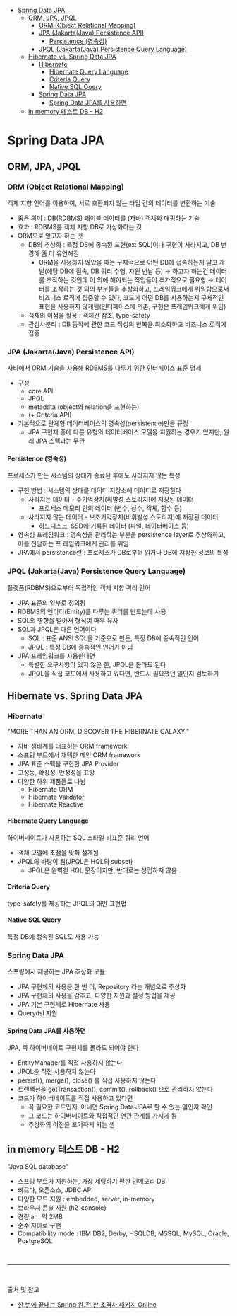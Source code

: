 - [Spring Data JPA](#spring-data-jpa)
  - [ORM, JPA, JPQL](#orm-jpa-jpql)
    - [ORM (Object Relational Mapping)](#orm-object-relational-mapping)
    - [JPA (Jakarta(Java) Persistence API)](#jpa-jakartajava-persistence-api)
      - [Persistence (영속성)](#persistence-영속성)
    - [JPQL (Jakarta(Java) Persistence Query Language)](#jpql-jakartajava-persistence-query-language)
  - [Hibernate vs. Spring Data JPA](#hibernate-vs-spring-data-jpa)
    - [Hibernate](#hibernate)
      - [Hibernate Query Language](#hibernate-query-language)
      - [Criteria Query](#criteria-query)
      - [Native SQL Query](#native-sql-query)
    - [Spring Data JPA](#spring-data-jpa-1)
      - [Spring Data JPA를 사용하면](#spring-data-jpa를-사용하면)
  - [in memory 테스트 DB - H2](#in-memory-테스트-db---h2)

# Spring Data JPA

## ORM, JPA, JPQL

### ORM (Object Relational Mapping)
객체 지향 언어를 이용하여, 서로 호환되지 않는 타입 간의 데이터를 변환하는 기술
- 좁은 의미 : DB(RDBMS) 테이블 데이터를 (자바) 객체와 매핑하는 기술
- 효과 : RDBMS를 객체 지향 DB로 가상화하는 것
- ORM으로 얻고자 하는 것
  - DB의 추상화 : 특정 DB에 종속된 표현(ex: SQL)이나 구현이 사라지고, DB 변경에 좀 더 유연해짐
    - ORM을 사용하지 않았을 때는 구체적으로 어떤 DB에 접속하는지 알고 개발(해당 DB에 접속, DB 쿼리 수행, 자원 반납 등) → 하고자 하는건 데이터를 조작하는 것인데 이 외에 해야되는 작업들이 추가적으로 필요함 → 데이터를 조작하는 것 외의 부분들을 추상화하고, 프레임워크에게 위임함으로써 비즈니스 로직에 집중할 수 있다, 코드에 어떤 DB를 사용하는지 구체적인 표현을 사용하지 않게됨(인터페이스에 의존, 구현은 프래임워크에게 위임)
  - 객체의 이점을 활용 : 객체간 참조, type-safety
  - 관심사분리 : DB 동작에 관한 코드 작성의 반복을 최소화하고 비즈니스 로직에 집중

### JPA (Jakarta(Java) Persistence API)
자바에서 ORM 기술을 사용해 RDBMS를 다루기 위한 인터페이스 표준 명세
- 구성
  - core API
  - JPQL
  - metadata (object와 relation을 표현하는) 
  - (+ Criteria API)
- 기본적으로 관계형 데이터베이스의 영속성(persistence)만을 규정
  - JPA 구현체 중에 다른 유형의 데이터베이스 모델을 지원하는 경우가 있지만, 원래 JPA 스펙과는 무관

#### Persistence (영속성)
프로세스가 만든 시스템의 상태가 종료된 후에도 사라지지 않는 특성
- 구현 방법 : 시스템의 상태를 데이터 저장소에 데이터로 저장한다
  - 사라지는 데이터 - 주기억장치(휘발성 스토리지)에 저장된 데이터
    - 프로세스 메모리 안의 데이터 (변수, 상수, 객체, 함수 등)
  - 사라지지 않는 데이터 - 보조기억장치(비휘발성 스토리지)에 저장된 데이터
    - 하드디스크, SSD에 기록된 데이터 (파일, 데이터베이스 등)
- 영속성 프레임워크 : 영속성을 관리하는 부분을 persistence layer로 추상화하고, 이를 전담하는 프
레임워크에게 관리를 위임
- JPA에서 persistence란 : 프로세스가 DB로부터 읽거나 DB에 저장한 정보의 특성

### JPQL (Jakarta(Java) Persistence Query Language)
플랫폼(RDBMS)으로부터 독립적인 객체 지향 쿼리 언어
- JPA 표준의 일부로 정의됨
- RDBMS의 엔티티(Entity)를 다루는 쿼리를 만드는데 사용
- SQL의 영향을 받아서 형식이 매우 유사
- SQL과 JPQL은 다른 언어이다
  - SQL : 표준 ANSI SQL을 기준으로 만든, 특정 DB에 종속적인 언어
  - JPQL : 특정 DB에 종속적인 언어가 아님
- JPA 프레임워크를 사용한다면
  - 특별한 요구사항이 있지 않은 한, JPQL을 몰라도 된다
  - JPQL을 직접 코드에서 사용하고 있다면, 반드시 필요했던 일인지 검토하기

## Hibernate vs. Spring Data JPA

### Hibernate
"MORE THAN AN ORM, DISCOVER THE HIBERNATE GALAXY."
- 자바 생태계를 대표하는 ORM framework
- 스프링 부트에서 채택한 메인 ORM framework
- JPA 표준 스펙을 구현한 JPA Provider
- 고성능, 확장성, 안정성을 표방
- 다양한 하위 제품들로 나뉨
  - Hibernate ORM
  - Hibernate Validator
  - Hibernate Reactive

#### Hibernate Query Language
하이버네이트가 사용하는 SQL 스타일 비표준 쿼리 언어
- 객체 모델에 초점을 맞춰 설계됨
- JPQL의 바탕이 됨(JPQL은 HQL의 subset)
  - JPQL은 완벽한 HQL 문장이지만, 반대로는 성립하지 않음
  
#### Criteria Query
type-safety를 제공하는 JPQL의 대안 표현법

#### Native SQL Query
특정 DB에 정속된 SQL도 사용 가능

### Spring Data JPA
스프링에서 제공하는 JPA 추상화 모듈
- JPA 구현체의 사용을 한 번 더, Repository 라는 개념으로 추상화
- JPA 구현체의 사용을 감추고, 다양한 지원과 설정 방법을 제공
- JPA 기본 구현체로 Hibernate 사용
- Querydsl 지원

#### Spring Data JPA를 사용하면
JPA, 즉 하이버네이트 구현체를 몰라도 되어야 한다
- EntityManager를 직접 사용하지 않는다
- JPQL을 직접 사용하지 않는다
- persist(), merge(), close() 를 직접 사용하지 않는다
- 트랜잭션을 getTransaction(), commit(), rollback() 으로 관리하지 않는다
- 코드가 하이버네이트를 직접 사용하고 있다면
  - 꼭 필요한 코드인지, 아니면 Spring Data JPA로 할 수 있는 일인지 확인
  - 그 코드는 하이버네이트와 직접적인 연관 관계를 가지게 됨
  - 추상화의 이점을 포기하게 되는 셈

## in memory 테스트 DB - H2
"Java SQL database"
- 스프링 부트가 지원하는, 가장 세팅하기 편한 인메모리 DB
- 빠르다, 오픈소스, JDBC API
- 다양한 모드 지원 : embedded, server, in-memory
- 브라우저 콘솔 지원 (h2-console)
- 경량jar : 약 2MB
- 순수 자바로 구현
- Compatibility mode : IBM DB2, Derby, HSQLDB, MSSQL, MySQL, Oracle, PostgreSQL

<br/>

---

<br/>

출처 및 참고
- [한 번에 끝내는 Spring 완.전.판 초격차 패키지 Online](https://fastcampus.co.kr/dev_online_spring)